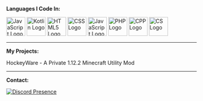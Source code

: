 **Languages I Code In:**

<img src="https://cdn.worldvectorlogo.com/logos/java.svg" alt="JavaScript Logo" width="50" height="50"/> <img src="https://cdn.worldvectorlogo.com/logos/kotlin-1.svg" alt="Kotlin Logo" width="50" height="50"/> <img src="https://cdn.worldvectorlogo.com/logos/html-1.svg" alt="HTML5 Logo" width="50" height="50"/> <img src="https://cdn.worldvectorlogo.com/logos/css-3.svg" alt="CSS Logo" width="50" height="50"/> <img src="https://cdn.worldvectorlogo.com/logos/logo-javascript.svg" alt="JavaScript Logo" width="50" height="50"/> <img src="https://cdn.worldvectorlogo.com/logos/php-1.svg" alt="PHP Logo" width="50" height="50"/> <img src="https://cdn.worldvectorlogo.com/logos/c.svg" alt="CPP Logo" width="50" height="50"/> <img src="https://cdn.worldvectorlogo.com/logos/c--4.svg" alt="CS Logo" width="50" height="50"/>

---

**My Projects:**

HockeyWare - A Private 1.12.2 Minecraft Utility Mod

---

**Contact:**

[![Discord Presence](https://lanyard.cnrad.dev/api/1082628087046488104)](https://discord.com/users/1082628087046488104)
